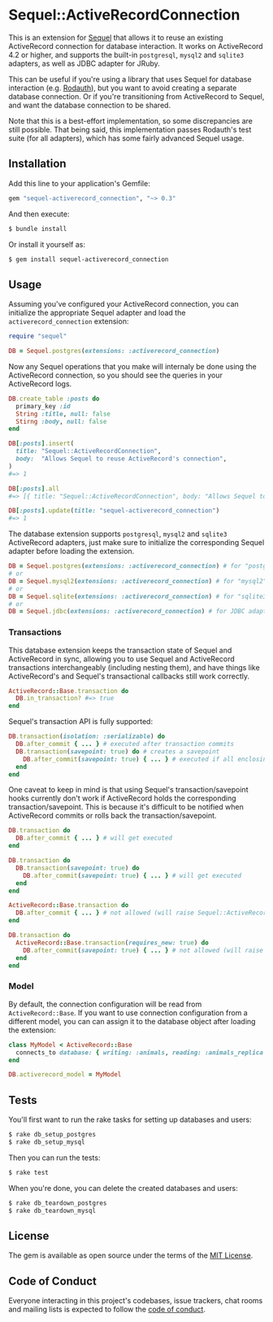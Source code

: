 # Sequel::ActiveRecordConnection

This is an extension for [Sequel] that allows it to reuse an existing
ActiveRecord connection for database interaction. It works on ActiveRecord 4.2
or higher, and supports the built-in `postgresql`, `mysql2` and `sqlite3`
adapters, as well as JDBC adapter for JRuby.

This can be useful if you're using a library that uses Sequel for database
interaction (e.g. [Rodauth]), but you want to avoid creating a separate
database connection. Or if you're transitioning from ActiveRecord to Sequel,
and want the database connection to be shared.

Note that this is a best-effort implementation, so some discrepancies are still
possible. That being said, this implementation passes Rodauth's test suite
(for all adapters), which has some fairly advanced Sequel usage.

## Installation

Add this line to your application's Gemfile:

```ruby
gem "sequel-activerecord_connection", "~> 0.3"
```

And then execute:

```sh
$ bundle install
```

Or install it yourself as:

```sh
$ gem install sequel-activerecord_connection
```

## Usage

Assuming you've configured your ActiveRecord connection, you can initialize the
appropriate Sequel adapter and load the `activerecord_connection` extension:

```rb
require "sequel"

DB = Sequel.postgres(extensions: :activerecord_connection)
```

Now any Sequel operations that you make will internaly be done using the
ActiveRecord connection, so you should see the queries in your ActiveRecord
logs.

```rb
DB.create_table :posts do
  primary_key :id
  String :title, null: false
  Stirng :body, null: false
end

DB[:posts].insert(
  title: "Sequel::ActiveRecordConnection",
  body:  "Allows Sequel to reuse ActiveRecord's connection",
)
#=> 1

DB[:posts].all
#=> [{ title: "Sequel::ActiveRecordConnection", body: "Allows Sequel to reuse ActiveRecord's connection" }]

DB[:posts].update(title: "sequel-activerecord_connection")
#=> 1
```

The database extension supports `postgresql`, `mysql2` and `sqlite3`
ActiveRecord adapters, just make sure to initialize the corresponding Sequel
adapter before loading the extension.

```rb
DB = Sequel.postgres(extensions: :activerecord_connection) # for "postgresql" adapter
# or
DB = Sequel.mysql2(extensions: :activerecord_connection) # for "mysql2" adapter
# or
DB = Sequel.sqlite(extensions: :activerecord_connection) # for "sqlite3" adapter
# or
DB = Sequel.jdbc(extensions: :activerecord_connection) # for JDBC adapter
```

### Transactions

This database extension keeps the transaction state of Sequel and ActiveRecord
in sync, allowing you to use Sequel and ActiveRecord transactions
interchangeably (including nesting them), and have things like ActiveRecord's
and Sequel's transactional callbacks still work correctly.

```rb
ActiveRecord::Base.transaction do
  DB.in_transaction? #=> true
end
```

Sequel's transaction API is fully supported:

```rb
DB.transaction(isolation: :serializable) do
  DB.after_commit { ... } # executed after transaction commits
  DB.transaction(savepoint: true) do # creates a savepoint
    DB.after_commit(savepoint: true) { ... } # executed if all enclosing savepoints have been released
  end
end
```

One caveat to keep in mind is that using Sequel's transaction/savepoint hooks
currently don't work if ActiveRecord holds the corresponding
transaction/savepoint. This is because it's difficult to be notified when
ActiveRecord commits or rolls back the transaction/savepoint.

```rb
DB.transaction do
  DB.after_commit { ... } # will get executed
end

DB.transaction do
  DB.transaction(savepoint: true) do
    DB.after_commit(savepoint: true) { ... } # will get executed
  end
end

ActiveRecord::Base.transaction do
  DB.after_commit { ... } # not allowed (will raise Sequel::ActiveRecordConnection::Error)
end

DB.transaction do
  ActiveRecord::Base.transaction(requires_new: true) do
    DB.after_commit(savepoint: true) { ... } # not allowed (will raise Sequel::ActiveRecordConnection::Error)
  end
end
```

### Model

By default, the connection configuration will be read from `ActiveRecord::Base`.
If you want to use connection configuration from a different model, you can
can assign it to the database object after loading the extension:

```rb
class MyModel < ActiveRecord::Base
  connects_to database: { writing: :animals, reading: :animals_replica }
end
```
```rb
DB.activerecord_model = MyModel
```

## Tests

You'll first want to run the rake tasks for setting up databases and users:

```sh
$ rake db_setup_postgres
$ rake db_setup_mysql
```

Then you can run the tests:

```sh
$ rake test
```

When you're done, you can delete the created databases and users:

```sh
$ rake db_teardown_postgres
$ rake db_teardown_mysql
```

## License

The gem is available as open source under the terms of the [MIT License](https://opensource.org/licenses/MIT).

## Code of Conduct

Everyone interacting in this project's codebases, issue trackers, chat rooms and mailing lists is expected to follow the [code of conduct](https://github.com/janko/sequel-activerecord-adapter/blob/master/CODE_OF_CONDUCT.md).

[Sequel]: https://github.com/jeremyevans/sequel
[Rodauth]: https://github.com/jeremyevans/rodauth
